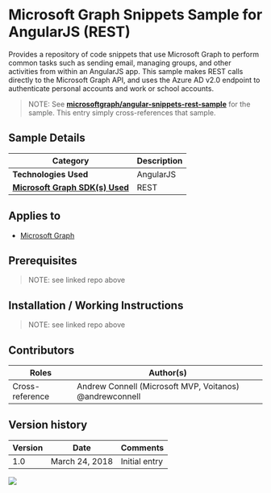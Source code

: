 # Microsoft Graph Snippets Sample for AngularJS (REST)

Provides a repository of code snippets that use Microsoft Graph to perform common tasks such as sending email, managing groups, and other activities from within an AngularJS app. This sample makes REST calls directly to the Microsoft Graph API, and uses the Azure AD v2.0 endpoint to authenticate personal accounts and work or school accounts.

> NOTE: See **[microsoftgraph/angular-snippets-rest-sample](https://github.com/microsoftgraph/angular-snippets-rest-sample)** for the sample. This entry simply cross-references that sample.

## Sample Details

|               Category               | Description |
| ------------------------------------ | ----------- |
| **Technologies Used**                | AngularJS   |
| **[Microsoft Graph SDK(s) Used][1]** | REST        |

## Applies to

* [Microsoft Graph](https://developer.microsoft.com/en-us/graph)

## Prerequisites

> NOTE: see linked repo above

## Installation / Working Instructions

> NOTE: see linked repo above

## Contributors

|      Roles      |                        Author(s)                        |
| --------------- | ------------------------------------------------------- |
| Cross-reference | Andrew Connell (Microsoft MVP, Voitanos) @andrewconnell |

## Version history

| Version |      Date      |   Comments    |
| ------- | -------------- | ------------- |
| 1.0     | March 24, 2018 | Initial entry |

[1]: https://developer.microsoft.com/en-us/graph/code-samples-and-sdks

![](https://telemetry.sharepointpnp.com/msgraph-community-samples/samples/angular-snippets-rest)